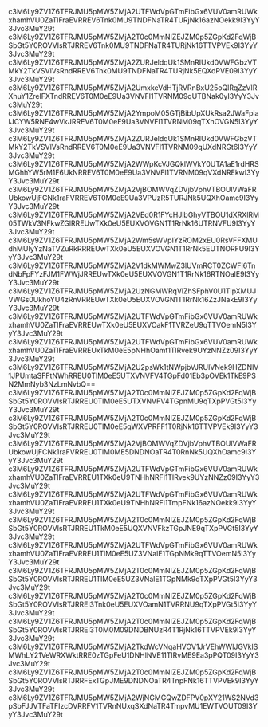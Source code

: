 c3M6Ly9ZV1Z6TFRJMU5pMW5ZMjA2UTFWdVpGTmFibGx6VUV0amRUWkxhamhVU0ZaTlFraEVRREV6Tnk0MU9TNDFNaTR4TURjNk16azNOekk9I3YyY3Jvc3MuY29t
c3M6Ly9ZV1Z6TFRJMU5pMW5ZMjA2T0c0MmNIZEJZM0p5ZGpKd2FqWjBSbGt5Y0ROVVlsRTJRREV6Tnk0MU9TNDFNaTR4TURjNk16TTVPVEk9I3YyY3Jvc3MuY29t
c3M6Ly9ZV1Z6TFRJMU5pMW5ZMjA2ZURJeldqUk1SMnRIUkd0VWFGbzVTMkY2TkVSVlVsRndRREV6Tnk0MU9TNDFNaTR4TURjNk5EQXdPVE09I3YyY3Jvc3MuY29t
c3M6Ly9ZV1Z6TFRJMU5pMW5ZMjA2UmxkeVdHTjRVRnBxU25oQlRqZzVlRXhuY1ZrelFXTndRREV6T0M0eE9Ua3VNVFl1TVRNM09qUTBNak0yI3YyY3Jvc3MuY29t
c3M6Ly9ZV1Z6TFRJMU5pMW5ZMjA2YmpoM05GTjBibUpXUkRsa2JWaFpialJCYW5RNE4wVkJRREV6T0M0eE9Ua3VNVFl1TVRNM09qTXhOVGN5I3YyY3Jvc3MuY29t
c3M6Ly9ZV1Z6TFRJMU5pMW5ZMjA2ZURJeldqUk1SMnRIUkd0VWFGbzVTMkY2TkVSVlVsRndRREV6T0M0eE9Ua3VNVFl1TVRNM09qUXdNRGt6I3YyY3Jvc3MuY29t
c3M6Ly9ZV1Z6TFRJMU5pMW5ZMjA2WWpKcVJGQklWVkY0UTA1aE1rdHRSMGhhYW5rM1F6UkNRREV6T0M0eE9Ua3VNVFl1TVRNM09qVXdNREkwI3YyY3Jvc3MuY29t
c3M6Ly9ZV1Z6TFRJMU5pMW5ZMjA2VjBOMWVqZDVjbVphVTBOUlVWaFRUbkowUjFCNk1raFVRREV6T0M0eE9Ua3VPUzR5TURJNk5UQXhOamc9I3YyY3Jvc3MuY29t
c3M6Ly9ZV1Z6TFRJMU5pMW5ZMjA2VEd0R1FYcHJlbGhyVTBOU1dXRXlRM05TWkV3NFkwZGlRREUwTXk0eU5EUXVOVGN1T1RrNk16UTRNVFU9I3YyY3Jvc3MuY29t
c3M6Ly9ZV1Z6TFRJMU5pMW5ZMjA2Wm5sWVpIYzROM2xEU0RsVFFXMUdhMUIyYzNaTVZuRkRRREUwTXk0eU5EUXVOVGN1T1RrNk5EUTNORFU9I3YyY3Jvc3MuY29t
c3M6Ly9ZV1Z6TFRJMU5pMW5ZMjA2V1dkMWMwZ3lUVmRCT0ZCWFl6TndNbFpFYzFJM1FWWjJRREUwTXk0eU5EUXVOVGN1T1RrNk16RTNOalE9I3YyY3Jvc3MuY29t
c3M6Ly9ZV1Z6TFRJMU5pMW5ZMjA2UzNGMWRqVlZhSFphV0U1TlpXMUJVWGs0UkhoYU4zRnVRREUwTXk0eU5EUXVOVGN1T1RrNk16ZzJNakE9I3YyY3Jvc3MuY29t
c3M6Ly9ZV1Z6TFRJMU5pMW5ZMjA2UTFWdVpGTmFibGx6VUV0amRUWkxhamhVU0ZaTlFraEVRREUwTXk0eU5EUXVOakF1TVRZeU9qTTVOemN5I3YyY3Jvc3MuY29t
c3M6Ly9ZV1Z6TFRJMU5pMW5ZMjA2UTFWdVpGTmFibGx6VUV0amRUWkxhamhVU0ZaTlFraEVRREUxTkM0eE5pNHhOamt1TlRvek9UYzNNZz09I3YyY3Jvc3MuY29t
c3M6Ly9ZV1Z6TFRJMU5pMW5ZMjA2U2psWk1tNWpjbVJRUlVNek9HZDNlV1JPUmtaSFFtNWhRREU0TlM0eE5UTXVNVFV4TGpFd01Eb3pOVEk1TkE9PSN2MmNyb3NzLmNvbQ==
c3M6Ly9ZV1Z6TFRJMU5pMW5ZMjA2T0c0MmNIZEJZM0p5ZGpKd2FqWjBSbGt5Y0ROVVlsRTJRREU0TlM0eE5UTXVNVFV4TGpnMU9qTXpPVGt5I3YyY3Jvc3MuY29t
c3M6Ly9ZV1Z6TFRJMU5pMW5ZMjA2T0c0MmNIZEJZM0p5ZGpKd2FqWjBSbGt5Y0ROVVlsRTJRREU0TlM0eE5qWXVPRFF1T0RjNk16TTVPVEk9I3YyY3Jvc3MuY29t
c3M6Ly9ZV1Z6TFRJMU5pMW5ZMjA2VjBOMWVqZDVjbVphVTBOUlVWaFRUbkowUjFCNk1raFVRREU0TlM0ME5DNDNOaTR4T0RnNk5UQXhOamc9I3YyY3Jvc3MuY29t
c3M6Ly9ZV1Z6TFRJMU5pMW5ZMjA2UTFWdVpGTmFibGx6VUV0amRUWkxhamhVU0ZaTlFraEVRREU1TXk0eU9TNHhNRFl1TlRvek9UYzNNZz09I3YyY3Jvc3MuY29t
c3M6Ly9ZV1Z6TFRJMU5pMW5ZMjA2UTFWdVpGTmFibGx6VUV0amRUWkxhamhVU0ZaTlFraEVRREU1TXk0eU9TNHhNRFl1TmpFNk16azNOekk9I3YyY3Jvc3MuY29t
c3M6Ly9ZV1Z6TFRJMU5pMW5ZMjA2T0c0MmNIZEJZM0p5ZGpKd2FqWjBSbGt5Y0ROVVlsRTJRREU1TkM0eE5UQXVNVFkzTGpJNE9qTXpPVGt5I3YyY3Jvc3MuY29t
c3M6Ly9ZV1Z6TFRJMU5pMW5ZMjA2UTFWdVpGTmFibGx6VUV0amRUWkxhamhVU0ZaTlFraEVRREU1TlM0eE5UZ3VNalE1TGpNMk9qTTVOemN5I3YyY3Jvc3MuY29t
c3M6Ly9ZV1Z6TFRJMU5pMW5ZMjA2T0c0MmNIZEJZM0p5ZGpKd2FqWjBSbGt5Y0ROVVlsRTJRREU1TlM0eE5UZ3VNalE1TGpNMk9qTXpPVGt5I3YyY3Jvc3MuY29t
c3M6Ly9ZV1Z6TFRJMU5pMW5ZMjA2T0c0MmNIZEJZM0p5ZGpKd2FqWjBSbGt5Y0ROVVlsRTJRREl3Tnk0eU5EUXVOamN1TVRRNU9qTXpPVGt5I3YyY3Jvc3MuY29t
c3M6Ly9ZV1Z6TFRJMU5pMW5ZMjA2T0c0MmNIZEJZM0p5ZGpKd2FqWjBSbGt5Y0ROVVlsRTJRREl3T0M0M09DNDBNUzR4T1RjNk16TTVPVEk9I3YyY3Jvc3MuY29t
c3M6Ly9ZV1Z6TFRJMU5pMW5ZMjA2TkdWcVNqaHVOV1JrVEhWWlJGVklSMWhLY21VeWRXWktRRE0zTGpFeU1DNHlNVE11TlRvME9Ea3pPQT09I3YyY3Jvc3MuY29t
c3M6Ly9ZV1Z6TFRJMU5pMW5ZMjA2T0c0MmNIZEJZM0p5ZGpKd2FqWjBSbGt5Y0ROVVlsRTJRRFExTGpJME9DNDNOaTR4TnpFNk16TTVPVEk9I3YyY3Jvc3MuY29t
c3M6Ly9ZV1Z6TFRJMU5pMW5ZMjA2WjNGMGQwZDFPV0pXY21WS2NVd3pSbFJJVTFaTFIzcDVRRFV1TVRnNUxqSXdNaTR4TmpvMU1EWTVOUT09I3YyY3Jvc3MuY29t
